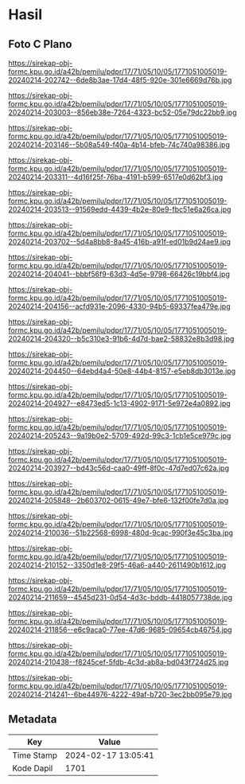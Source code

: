 # Hasil

## Foto C Plano

https://sirekap-obj-formc.kpu.go.id/a42b/pemilu/pdpr/17/71/05/10/05/1771051005019-20240214-202742--6de8b3ae-17d4-48f5-920e-301e6669d76b.jpg

https://sirekap-obj-formc.kpu.go.id/a42b/pemilu/pdpr/17/71/05/10/05/1771051005019-20240214-203003--856eb38e-7264-4323-bc52-05e79dc22bb9.jpg

https://sirekap-obj-formc.kpu.go.id/a42b/pemilu/pdpr/17/71/05/10/05/1771051005019-20240214-203146--5b08a549-f40a-4b14-bfeb-74c740a98386.jpg

https://sirekap-obj-formc.kpu.go.id/a42b/pemilu/pdpr/17/71/05/10/05/1771051005019-20240214-203311--4d16f25f-76ba-4191-b599-6517e0d62bf3.jpg

https://sirekap-obj-formc.kpu.go.id/a42b/pemilu/pdpr/17/71/05/10/05/1771051005019-20240214-203513--91569edd-4439-4b2e-80e9-fbc51e6a26ca.jpg

https://sirekap-obj-formc.kpu.go.id/a42b/pemilu/pdpr/17/71/05/10/05/1771051005019-20240214-203702--5d4a8bb8-8a45-416b-a91f-ed01b9d24ae9.jpg

https://sirekap-obj-formc.kpu.go.id/a42b/pemilu/pdpr/17/71/05/10/05/1771051005019-20240214-204041--bbbf56f9-63d3-4d5e-9798-66426c19bbf4.jpg

https://sirekap-obj-formc.kpu.go.id/a42b/pemilu/pdpr/17/71/05/10/05/1771051005019-20240214-204156--acfd931e-2096-4330-94b5-69337fea479e.jpg

https://sirekap-obj-formc.kpu.go.id/a42b/pemilu/pdpr/17/71/05/10/05/1771051005019-20240214-204320--b5c310e3-91b6-4d7d-bae2-58832e8b3d98.jpg

https://sirekap-obj-formc.kpu.go.id/a42b/pemilu/pdpr/17/71/05/10/05/1771051005019-20240214-204450--64ebd4a4-50e8-44b4-8157-e5eb8db3013e.jpg

https://sirekap-obj-formc.kpu.go.id/a42b/pemilu/pdpr/17/71/05/10/05/1771051005019-20240214-204927--e8473ed5-1c13-4902-9171-5e972e4a0892.jpg

https://sirekap-obj-formc.kpu.go.id/a42b/pemilu/pdpr/17/71/05/10/05/1771051005019-20240214-205243--9a19b0e2-5709-492d-99c3-1cb1e5ce979c.jpg

https://sirekap-obj-formc.kpu.go.id/a42b/pemilu/pdpr/17/71/05/10/05/1771051005019-20240214-203927--bd43c56d-caa0-49ff-8f0c-47d7ed07c62a.jpg

https://sirekap-obj-formc.kpu.go.id/a42b/pemilu/pdpr/17/71/05/10/05/1771051005019-20240214-205848--2b603702-0615-49e7-bfe6-132f00fe7d0a.jpg

https://sirekap-obj-formc.kpu.go.id/a42b/pemilu/pdpr/17/71/05/10/05/1771051005019-20240214-210036--51b22568-6998-480d-9cac-990f3e45c3ba.jpg

https://sirekap-obj-formc.kpu.go.id/a42b/pemilu/pdpr/17/71/05/10/05/1771051005019-20240214-210152--3350d1e8-29f5-46a6-a440-2611490b1612.jpg

https://sirekap-obj-formc.kpu.go.id/a42b/pemilu/pdpr/17/71/05/10/05/1771051005019-20240214-211659--4545d231-0d54-4d3c-bddb-4418057738de.jpg

https://sirekap-obj-formc.kpu.go.id/a42b/pemilu/pdpr/17/71/05/10/05/1771051005019-20240214-211856--e6c9aca0-77ee-47d6-9685-09654cb46754.jpg

https://sirekap-obj-formc.kpu.go.id/a42b/pemilu/pdpr/17/71/05/10/05/1771051005019-20240214-210438--f8245cef-5fdb-4c3d-ab8a-bd043f724d25.jpg

https://sirekap-obj-formc.kpu.go.id/a42b/pemilu/pdpr/17/71/05/10/05/1771051005019-20240214-214241--6be44976-4222-49af-b720-3ec2bb095e79.jpg


## Metadata

| Key        | Value               |
| ---------- | ------------------- |
| Time Stamp | 2024-02-17 13:05:41 |
| Kode Dapil | 1701                |




